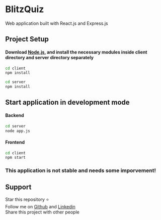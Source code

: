 # BlitzQuiz

Web application built with React.js and Express.js

## Project Setup

#### Download [Node.js](https://nodejs.org/en), and install the necessary modules inside client directory and server directory separately
```sh
cd client
npm install
```

```sh
cd server
npm install
```

## Start application in development mode

#### Backend

```sh
cd server
node app.js
```

#### Frontend

```sh
cd client
npm start
```

### This application is not stable and needs some imporvement!

## Support
Star this repository :star:  
Follow me on [Github](https://github.com/ikbalcaus) and [Linkedin](https://www.linkedin.com/in/ikbalcaus/)  
Share this project with other people
